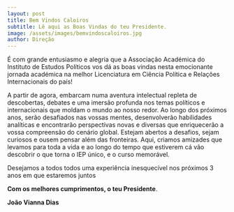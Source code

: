 ```yaml
---
layout: post
title: Bem Vindos Caloiros
subtitle: Lê aqui as Boas Vindas do teu Presidente.
image: /assets/images/bemvindoscaloiros.jpg
author: Direção
---
```


É com grande entusiasmo e alegria que a Associação Académica do Instituto de Estudos Políticos vos dá as boas vindas nesta emocionante jornada académica na melhor Licenciatura em Ciência Política e Relações Internacionais do país!

A partir de agora, embarcam numa aventura intelectual repleta de descobertas, debates e uma imersão profunda nos temas políticos e internacionais que moldam o mundo ao nosso redor. Ao longo dos próximos anos, serão desafiados nas vossas mentes, desenvolverão habilidades analíticas e encontrarão perspectivas novas e diversas que enriquecerão a vossa compreensão do cenário global. Estejam abertos a desafios, sejam curiosos e ousem pensar além das fronteiras. Aqui, criamos amizades que levamos para toda a vida e ao longo do tempo que estiverem cá vão descobrir o que torna o IEP único, e o curso memorável.

Desejamos a todos todos uma experiência inesquecível nos próximos 3 anos em que estaremos juntos

**Com os melhores cumprimentos, o teu Presidente**.

**João Vianna Dias**
